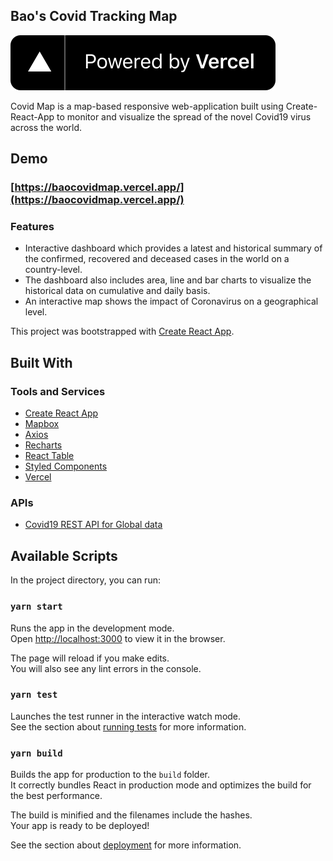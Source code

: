 ## Bao's Covid Tracking Map

[![Powered by Vercel](./powered-by-vercel.svg)](https://vercel.com?utm_source=pulakchakraborty)

Covid Map is a map-based responsive web-application built using Create-React-App to monitor and visualize the spread of the novel Covid19 virus across the world.

## Demo

### [https://baocovidmap.vercel.app/](https://baocovidmap.vercel.app/)

### Features

- Interactive dashboard which provides a latest and historical summary of the confirmed, recovered and deceased cases in the world on a country-level.
- The dashboard also includes area, line and bar charts to visualize the historical data on cumulative and daily basis.
- An interactive map shows the impact of Coronavirus on a geographical level.

This project was bootstrapped with [Create React App](https://github.com/facebook/create-react-app).

## Built With

### Tools and Services

- [Create React App](https://github.com/facebook/create-react-app)
- [Mapbox](https://www.mapbox.com/?utm_source=pchakraborty)
- [Axios](https://github.com/axios/axios)
- [Recharts](https://github.com/recharts/recharts)
- [React Table](https://github.com/tannerlinsley/react-table)
- [Styled Components](https://styled-components.com)
- [Vercel](https://vercel.com?utm_source=pulakchakraborty)

### APIs

- [Covid19 REST API for Global data](https://docs.corona.lmao-xd.wtf/version-2)

## Available Scripts

In the project directory, you can run:

### `yarn start`

Runs the app in the development mode.<br />
Open [http://localhost:3000](http://localhost:3000) to view it in the browser.

The page will reload if you make edits.<br />
You will also see any lint errors in the console.

### `yarn test`

Launches the test runner in the interactive watch mode.<br />
See the section about [running tests](https://facebook.github.io/create-react-app/docs/running-tests) for more information.

### `yarn build`

Builds the app for production to the `build` folder.<br />
It correctly bundles React in production mode and optimizes the build for the best performance.

The build is minified and the filenames include the hashes.<br />
Your app is ready to be deployed!

See the section about [deployment](https://facebook.github.io/create-react-app/docs/deployment) for more information.
